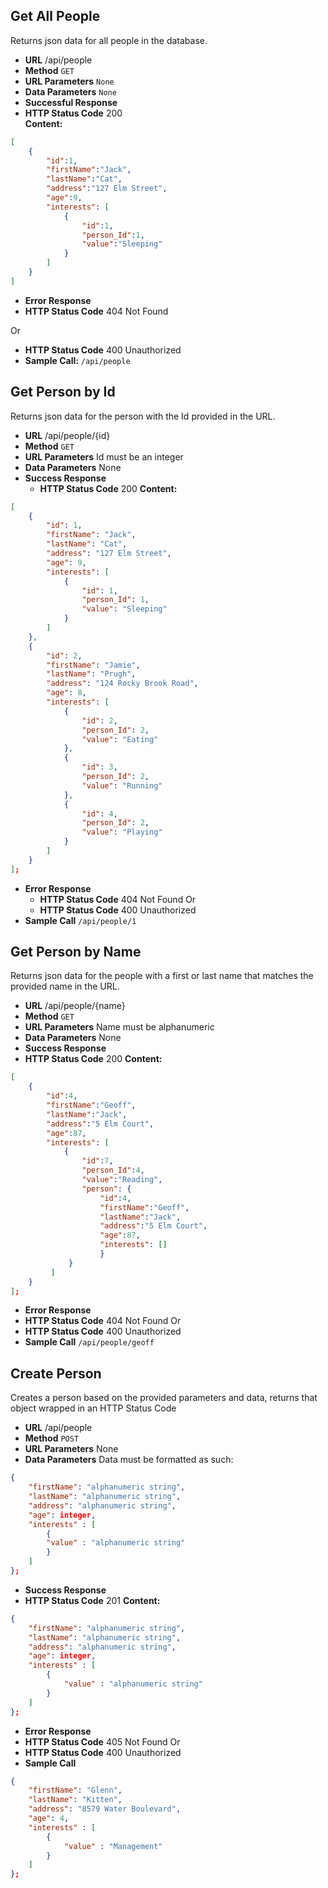 **Get All People**
----
  Returns json data for all people in the database.
* **URL**
  /api/people
* **Method**
  `GET`
* **URL Parameters**
  `None`
* **Data Parameters**
  `None`
*	**Successful Response**
  *	**HTTP Status Code** 200 <br />
    **Content:** 
```json
[
    {
        "id":1,
        "firstName":"Jack",
        "lastName":"Cat",
        "address":"127 Elm Street",
        "age":9,
        "interests": [
            {
                "id":1,
                "person_Id":1,
                "value":"Sleeping"
            }
        ]
    }
]
```
*	**Error Response**
  * **HTTP Status Code** 404 Not Found

Or

*	**HTTP Status Code** 400 Unauthorized
*	**Sample Call:**
```/api/people```

**Get Person by Id**
----
  Returns json data for the person with the Id provided in the URL.
* **URL**
  /api/people/{id}
* **Method**
  `GET`
* **URL Parameters**
  Id must be an integer
*	**Data Parameters**
  None
* **Success Response**
  *	**HTTP Status Code** 200
    **Content:**
```json
[
    {
        "id": 1,
        "firstName": "Jack",
        "lastName": "Cat",
        "address": "127 Elm Street",
        "age": 9,
        "interests": [
            {
                "id": 1,
                "person_Id": 1,
                "value": "Sleeping"
            }
        ]
    },
    {
        "id": 2,
        "firstName": "Jamie",
        "lastName": "Prugh",
        "address": "124 Rocky Brook Road",
        "age": 8,
        "interests": [
            {
                "id": 2,
                "person_Id": 2,
                "value": "Eating"
            },
            {
                "id": 3,
                "person_Id": 2,
                "value": "Running"
            },
            {
                "id": 4,
                "person_Id": 2,
                "value": "Playing"
            }
        ]
    }
];
```

* **Error Response**
  *	**HTTP Status Code** 404 Not Found
Or
  *	**HTTP Status Code** 400 Unauthorized
*	**Sample Call**
```/api/people/1```

**Get Person by Name**
----
  Returns json data for the people with a first or last name that matches the provided name in the URL.
* **URL**
  /api/people/{name}
*	**Method**
  `GET`
* **URL Parameters**
  Name must be alphanumeric
* **Data Parameters**
  None
* **Success Response**
* **HTTP Status Code** 200
  **Content:**
```json
[
    {
        "id":4,
        "firstName":"Geoff",
        "lastName":"Jack",
        "address":"5 Elm Court",
        "age":87,
        "interests": [
            {
                "id":7,
                "person_Id":4,
                "value":"Reading",
                "person": {
                    "id":4,
                    "firstName":"Geoff",
                    "lastName":"Jack",
                    "address":"5 Elm Court",
                    "age":87,
                    "interests": []
                    }
             }
         ]
    }
];
```
*	**Error Response**
  *	**HTTP Status Code** 404 Not Found
Or
  *	**HTTP Status Code** 400 Unauthorized
*	**Sample Call**
```/api/people/geoff```

**Create Person**
----
  Creates a person based on the provided parameters and data, returns that object wrapped in an HTTP Status Code
*	**URL**
  /api/people
*	**Method**
  `POST`
*	**URL Parameters**
  None
*	**Data Parameters**
  Data must be formatted as such:
```json
{
    "firstName": "alphanumeric string",
    "lastName": "alphanumeric string",
    "address": "alphanumeric string",
    "age": integer,
    "interests" : [
        {
        "value" : "alphanumeric string"
        }
    ]
};
```
*	**Success Response**
  * **HTTP Status Code** 201
    **Content:**
```json
{
    "firstName": "alphanumeric string",
    "lastName": "alphanumeric string",
    "address": "alphanumeric string",
    "age": integer,
    "interests" : [
        {
            "value" : "alphanumeric string"
        }
    ]
};
```
*	**Error Response**
  *	**HTTP Status Code** 405 Not Found
Or
  *	**HTTP Status Code** 400 Unauthorized
*	**Sample Call**
```json
{
    "firstName": "Glenn",
    "lastName": "Kitten",
    "address": "8579 Water Boulevard",
    "age": 4,
    "interests" : [
        {
            "value" : "Management"
        }
    ]
};
```
